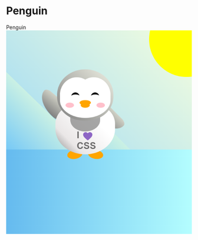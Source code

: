 # Penguin
 Penguin
<img src="https://raw.githubusercontent.com/CodrinGavan/Penguin/master/Penguin.png"/>